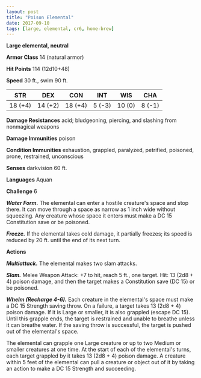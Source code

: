 ```yaml
---
layout: post
title: "Poison Elemental"
date: 2017-09-10
tags: [large, elemental, cr6, home-brew]
---
```


**Large elemental, neutral**

**Armor Class** 14 (natural armor)

**Hit Points** 114 (12d10+48)

**Speed** 30 ft., swim 90 ft.

|   STR   |   DEX   |   CON   |   INT   |   WIS   |   CHA   |
|:-----:|:-----:|:-----:|:-----:|:-----:|:-----:|
| 18 (+4) | 14 (+2) | 18 (+4) | 5 (-3) | 10 (0) | 8 (-1) |

**Damage Resistances** acid; bludgeoning, piercing, and slashing from nonmagical weapons

**Damage Immunities** poison

**Condition Immunities** exhaustion, grappled, paralyzed, petrified, poisoned, prone, restrained, unconscious

**Senses** darkvision 60 ft.

**Languages** Aquan

**Challenge** 6

***Water Form.*** The elemental can enter a hostile creature's space and stop there. It can move through a space as narrow as 1 inch wide without squeezing. Any creature whose space it enters must make a DC 15 Constitution save or be poisoned.

***Freeze.*** If the elemental takes cold damage, it partially freezes; its speed is reduced by 20 ft. until the end of its next turn.

**Actions**

***Multiattack.*** The elemental makes two slam attacks.

***Slam.*** Melee Weapon Attack: +7 to hit, reach 5 ft., one target. Hit: 13 (2d8 + 4) poison damage, and then the target makes a Constitution save (DC 15) or be poisoned.

***Whelm (Recharge 4-6).*** Each creature in the elemental's space must make a DC 15 Strength saving throw. On a failure, a target takes 13 (2d8 + 4) poison damage. If it is Large or smaller, it is also grappled (escape DC 15). Until this grapple ends, the target is restrained and unable to breathe unless it can breathe water. If the saving throw is successful, the target is pushed out of the elemental's space.

The elemental can grapple one Large creature or up to two Medium or smaller creatures at one time. At the start of each of the elemental's turns, each target grappled by it takes 13 (2d8 + 4) poison damage. A creature within 5 feet of the elemental can pull a creature or object out of it by taking an action to make a DC 15 Strength and succeeding.

